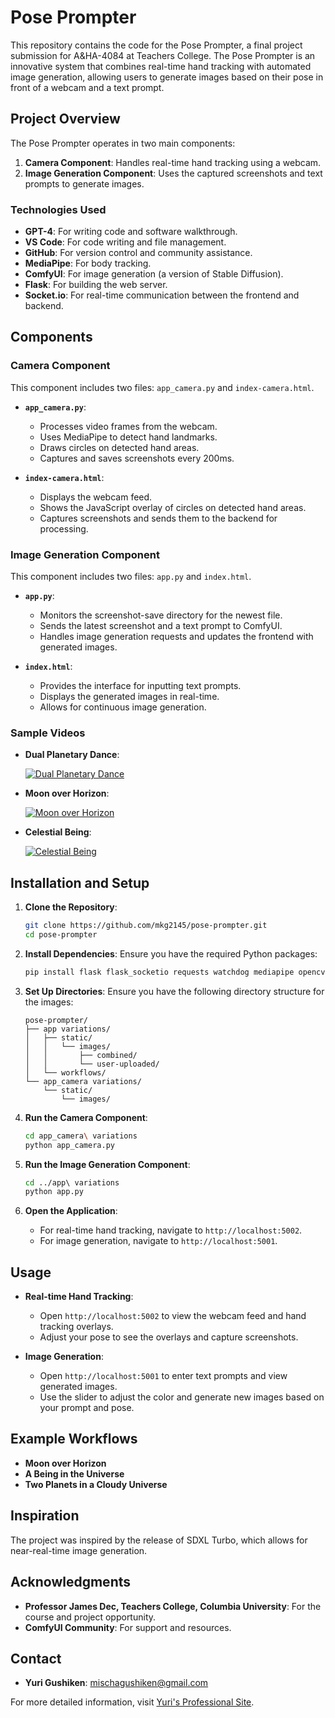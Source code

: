 # Pose Prompter

This repository contains the code for the Pose Prompter, a final project submission for A&HA-4084 at Teachers College. The Pose Prompter is an innovative system that combines real-time hand tracking with automated image generation, allowing users to generate images based on their pose in front of a webcam and a text prompt.

## Project Overview

The Pose Prompter operates in two main components:

1. **Camera Component**: Handles real-time hand tracking using a webcam.
2. **Image Generation Component**: Uses the captured screenshots and text prompts to generate images.

### Technologies Used

- **GPT-4**: For writing code and software walkthrough.
- **VS Code**: For code writing and file management.
- **GitHub**: For version control and community assistance.
- **MediaPipe**: For body tracking.
- **ComfyUI**: For image generation (a version of Stable Diffusion).
- **Flask**: For building the web server.
- **Socket.io**: For real-time communication between the frontend and backend.

## Components

### Camera Component

This component includes two files: `app_camera.py` and `index-camera.html`.

- **`app_camera.py`**: 
  - Processes video frames from the webcam.
  - Uses MediaPipe to detect hand landmarks.
  - Draws circles on detected hand areas.
  - Captures and saves screenshots every 200ms.

- **`index-camera.html`**: 
  - Displays the webcam feed.
  - Shows the JavaScript overlay of circles on detected hand areas.
  - Captures screenshots and sends them to the backend for processing.

### Image Generation Component

This component includes two files: `app.py` and `index.html`.

- **`app.py`**:
  - Monitors the screenshot-save directory for the newest file.
  - Sends the latest screenshot and a text prompt to ComfyUI.
  - Handles image generation requests and updates the frontend with generated images.

- **`index.html`**:
  - Provides the interface for inputting text prompts.
  - Displays the generated images in real-time.
  - Allows for continuous image generation.

### Sample Videos

- **Dual Planetary Dance**:

  [![Dual Planetary Dance](https://img.youtube.com/vi/eyOeO71i9Yo/0.jpg)](https://youtu.be/eyOeO71i9Yo)

- **Moon over Horizon**:

  [![Moon over Horizon](https://img.youtube.com/vi/vMOaVY5-riU/0.jpg)](https://youtu.be/vMOaVY5-riU)

- **Celestial Being**:

  [![Celestial Being](https://img.youtube.com/vi/eyOeO71i9Yo/0.jpg)](https://youtu.be/eyOeO71i9Yo)



## Installation and Setup

1. **Clone the Repository**:
    ```bash
    git clone https://github.com/mkg2145/pose-prompter.git
    cd pose-prompter
    ```

2. **Install Dependencies**:
    Ensure you have the required Python packages:
    ```bash
    pip install flask flask_socketio requests watchdog mediapipe opencv-python
    ```

3. **Set Up Directories**:
    Ensure you have the following directory structure for the images:
    ```plaintext
    pose-prompter/
    ├── app variations/
    │   ├── static/
    │   │   └── images/
    │   │       ├── combined/
    │   │       └── user-uploaded/
    │   └── workflows/
    └── app_camera variations/
        └── static/
            └── images/
    ```

4. **Run the Camera Component**:
    ```bash
    cd app_camera\ variations
    python app_camera.py
    ```

5. **Run the Image Generation Component**:
    ```bash
    cd ../app\ variations
    python app.py
    ```

6. **Open the Application**:
    - For real-time hand tracking, navigate to `http://localhost:5002`.
    - For image generation, navigate to `http://localhost:5001`.

## Usage

- **Real-time Hand Tracking**:
  - Open `http://localhost:5002` to view the webcam feed and hand tracking overlays.
  - Adjust your pose to see the overlays and capture screenshots.

- **Image Generation**:
  - Open `http://localhost:5001` to enter text prompts and view generated images.
  - Use the slider to adjust the color and generate new images based on your prompt and pose.

## Example Workflows

- **Moon over Horizon**
- **A Being in the Universe**
- **Two Planets in a Cloudy Universe**

## Inspiration

The project was inspired by the release of SDXL Turbo, which allows for near-real-time image generation.

## Acknowledgments

- **Professor James Dec, Teachers College, Columbia University**: For the course and project opportunity.
- **ComfyUI Community**: For support and resources.

## Contact

- **Yuri Gushiken**: [mischagushiken@gmail.com](mailto:mischagushiken@gmail.com)

For more detailed information, visit [Yuri's Professional Site](https://yurigushiken.github.io/).
